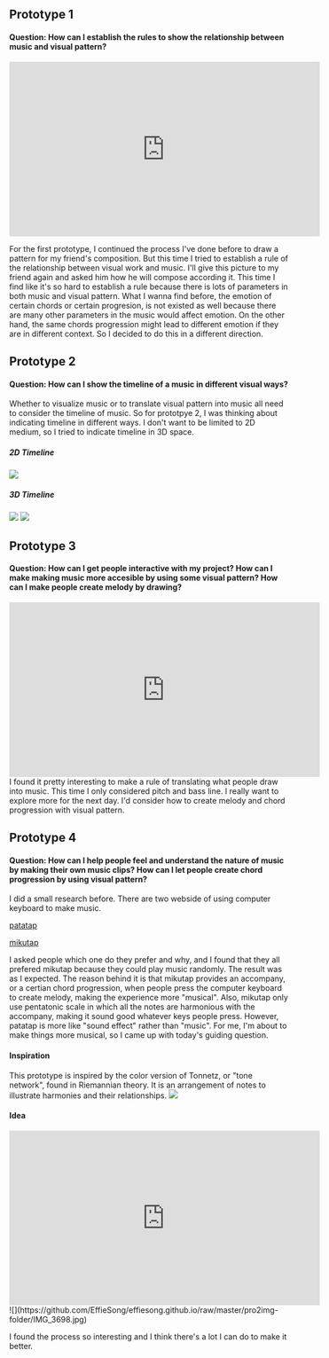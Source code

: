 ## Prototype 1
#### Question: How can I establish the rules to show the relationship between music and visual pattern?
<iframe width="560" height="315" src="https://www.youtube.com/embed/UK5oyO7au0A" frameborder="0" allow="accelerometer; autoplay; encrypted-media; gyroscope; picture-in-picture" allowfullscreen></iframe>

For the first prototype, I continued the process I've done before to draw a pattern for my friend's composition. But this time I tried to establish a rule of the relationship between visual work and music. I'll give this picture to my friend again and asked him how he will compose according it. This time I find like it's so hard to establish a rule because there is lots of parameters in both music and visual pattern. What I wanna find before, the emotion of certain chords or certain progresion, is not existed as well because there are many other parameters in the music would affect emotion. On the other hand, the same chords progression might lead to different emotion if they are in different context. So I decided to do this in a different direction.

## Prototype 2
#### Question: How can I show the timeline of a music in different visual ways?
Whether to visualize music or to translate visual pattern into music all need to consider the timeline of music. So for prototpye 2, I was thinking about indicating timeline in different ways. I don't want to be limited to 2D medium, so I tried to indicate timeline in 3D space. 

##### 2D Timeline
![](https://github.com/EffieSong/effiesong.github.io/raw/master/pro2img-folder/IMG_3663.jpg)
##### 3D Timeline
![](https://github.com/EffieSong/effiesong.github.io/raw/master/pro2img-folder/IMG_3661.jpg)
![](https://github.com/EffieSong/effiesong.github.io/raw/master/pro2img-folder/IMG_3660.jpg)

## Prototype 3
#### Question: How can I get people interactive with my project? How can I make making music more accesible by using some visual pattern? How can I make people create melody by drawing?
<iframe width="560" height="315" src="https://www.youtube.com/embed/cFtoYe1XPtk" frameborder="0" allow="accelerometer; autoplay; encrypted-media; gyroscope; picture-in-picture" allowfullscreen></iframe>
I found it pretty interesting to make a rule of translating what people draw into music. This time I only considered pitch and bass line. I really want to explore more for the next day. I'd consider how to create melody and chord progression with visual pattern.


## Prototype 4
#### Question: How can I help people feel and understand the nature of music by making their own music clips? How can I let people create chord progression by using visual pattern?
I did a small research before. There are two webside of using computer keyboard to make music.

[patatap](https://patatap.com)

[mikutap](https://aidn.jp/mikutap/)

I asked people which one do they prefer and why, and I found that they all prefered mikutap because they could play music randomly. The result was as I expected. The reason behind it is that mikutap provides an accompany, or a certian chord progression, when people press the computer keyboard to create melody, making the experience more "musical". Also, mikutap only use pentatonic scale in which all the notes are harmonious with the accompany, making it sound good whatever keys people press. However, patatap is more like "sound effect" rather than "music". For me, I'm about to make things more musical, so I came up with today's guiding question.
#### Inspiration
This prototype is inspired by the color version of Tonnetz, or "tone network", found in Riemannian theory. It is an arrangement of notes to illustrate harmonies and their relationships.
![](https://github.com/EffieSong/effiesong.github.io/raw/master/pro2img-folder/color-chords1.png)
#### Idea
<iframe width="560" height="315" src="https://www.youtube.com/embed/28omnvRgjCE" frameborder="0" allow="accelerometer; autoplay; encrypted-media; gyroscope; picture-in-picture" allowfullscreen></iframe>
![](https://github.com/EffieSong/effiesong.github.io/raw/master/pro2img-folder/IMG_3698.jpg)

I found the process so interesting and I think there's a lot I can do to make it better.

